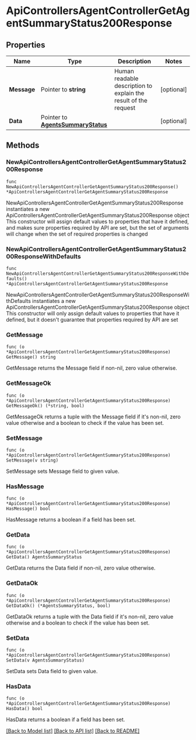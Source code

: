 # ApiControllersAgentControllerGetAgentSummaryStatus200Response

## Properties

Name | Type | Description | Notes
------------ | ------------- | ------------- | -------------
**Message** | Pointer to **string** | Human readable description to explain the result of the request | [optional] 
**Data** | Pointer to [**AgentsSummaryStatus**](AgentsSummaryStatus.md) |  | [optional] 

## Methods

### NewApiControllersAgentControllerGetAgentSummaryStatus200Response

`func NewApiControllersAgentControllerGetAgentSummaryStatus200Response() *ApiControllersAgentControllerGetAgentSummaryStatus200Response`

NewApiControllersAgentControllerGetAgentSummaryStatus200Response instantiates a new ApiControllersAgentControllerGetAgentSummaryStatus200Response object
This constructor will assign default values to properties that have it defined,
and makes sure properties required by API are set, but the set of arguments
will change when the set of required properties is changed

### NewApiControllersAgentControllerGetAgentSummaryStatus200ResponseWithDefaults

`func NewApiControllersAgentControllerGetAgentSummaryStatus200ResponseWithDefaults() *ApiControllersAgentControllerGetAgentSummaryStatus200Response`

NewApiControllersAgentControllerGetAgentSummaryStatus200ResponseWithDefaults instantiates a new ApiControllersAgentControllerGetAgentSummaryStatus200Response object
This constructor will only assign default values to properties that have it defined,
but it doesn't guarantee that properties required by API are set

### GetMessage

`func (o *ApiControllersAgentControllerGetAgentSummaryStatus200Response) GetMessage() string`

GetMessage returns the Message field if non-nil, zero value otherwise.

### GetMessageOk

`func (o *ApiControllersAgentControllerGetAgentSummaryStatus200Response) GetMessageOk() (*string, bool)`

GetMessageOk returns a tuple with the Message field if it's non-nil, zero value otherwise
and a boolean to check if the value has been set.

### SetMessage

`func (o *ApiControllersAgentControllerGetAgentSummaryStatus200Response) SetMessage(v string)`

SetMessage sets Message field to given value.

### HasMessage

`func (o *ApiControllersAgentControllerGetAgentSummaryStatus200Response) HasMessage() bool`

HasMessage returns a boolean if a field has been set.

### GetData

`func (o *ApiControllersAgentControllerGetAgentSummaryStatus200Response) GetData() AgentsSummaryStatus`

GetData returns the Data field if non-nil, zero value otherwise.

### GetDataOk

`func (o *ApiControllersAgentControllerGetAgentSummaryStatus200Response) GetDataOk() (*AgentsSummaryStatus, bool)`

GetDataOk returns a tuple with the Data field if it's non-nil, zero value otherwise
and a boolean to check if the value has been set.

### SetData

`func (o *ApiControllersAgentControllerGetAgentSummaryStatus200Response) SetData(v AgentsSummaryStatus)`

SetData sets Data field to given value.

### HasData

`func (o *ApiControllersAgentControllerGetAgentSummaryStatus200Response) HasData() bool`

HasData returns a boolean if a field has been set.


[[Back to Model list]](../README.md#documentation-for-models) [[Back to API list]](../README.md#documentation-for-api-endpoints) [[Back to README]](../README.md)


